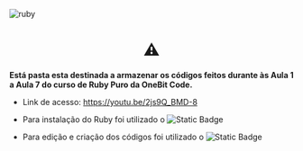 ![ruby](https://github.com/pedroomartinelli/RealityStone_PedroMartinelli_Compass/assets/141445664/a5cb2cb5-c879-4161-8d45-0773953c2326)

<h1 align="center"> ⚠ </h1>

<p align="justify"><b> Está pasta esta destinada a armazenar os códigos feitos durante às Aula 1 a Aula 7 do curso de Ruby Puro da OneBit Code.</b></p>

- Link de acesso: https://youtu.be/2js9Q_BMD-8
* Para instalação do Ruby foi utilizado o ![Static Badge](https://img.shields.io/badge/%20RubyInstaller-v3.2.2-%23FF0000)

* Para edição e criação dos códigos foi utilizado o ![Static Badge](https://img.shields.io/badge/%20VS%20Code-v1.81.1-blue)
